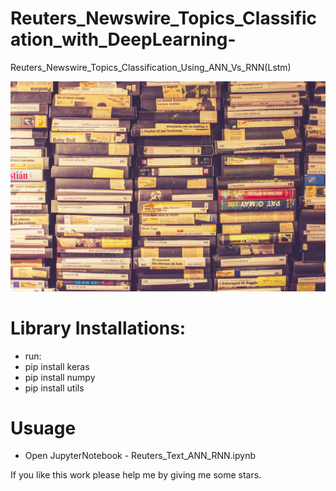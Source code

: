# Reuters_Newswire_Topics_Classification_with_DeepLearning-
Reuters_Newswire_Topics_Classification_Using_ANN_Vs_RNN(Lstm)

![Screenshot](reuter.jpg)


# Library Installations:
 
- run: 
- pip install keras
- pip install numpy
- pip install utils

# Usuage

- Open JupyterNotebook - Reuters_Text_ANN_RNN.ipynb


If you like this work please help me by giving me some stars.
